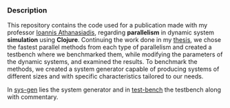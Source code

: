 ### Description
This repository contains the code used for a publication made with my professor [Ioannis Athanasiadis](http://www.athanasiadis.info/), regarding **parallelism** in dynamic system **simulation** using **Clojure**. Continuing the work done in my [thesis](https://github.com/chrispyl/Thesis_Systems_Dynamic_Modeling_with_Clojure),
we chose the fastest parallel methods from each type of parallelism and created a testbench where we benchmarked them, while  modifying the parameters of the dynamic systems, and examined the results. To benchmark the methods, we created a system generator capable of producing systems of different sizes and with specific characteristics tailored to our needs. 

In [sys-gen](https://github.com/chrispyl/Publication_code/tree/master/sys-gen) lies the system generator and in [test-bench](https://github.com/chrispyl/Publication_code/tree/master/test-bench) the testbench along with commentary.
